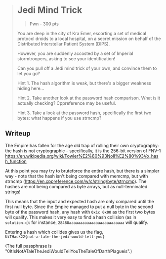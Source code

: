 > # Jedi Mind Trick
> > Pwn - 300 pts
> 
> You are deep in the city of Kra Emer, escorting a set of medical protocol droids to a local hospital, on a secret mission on behalf of the Distributed Interstellar Patient System (DIPS). 
> 
> However, you are suddenly accosted by a set of Imperial stormtroopers, asking to see your identification!
> 
> Can you pull off a Jedi mind trick of your own, and convince them to let you go?
> 
> Hint 1. The hash algorithm is weak, but there's a bigger weakness hiding here...
> 
> Hint 2. Take another look at the password hash comparison. What is it actually checking? Cppreference may be useful.
> 
> Hint 3. Take a look at the password hash, specifically the first two bytes: what happens if you use strncmp?


## Writeup

The Empire has fallen for the age old trap of rolling their own cryptography: 
the hash is not cryptographic - specifically, it is the 256-bit version of FNV-1 https://en.wikipedia.org/wiki/Fowler%E2%80%93Noll%E2%80%93Vo_hash_function

At this point you may try to bruteforce the entire hash, but there is a simpler way - note that the hash isn't being compared with memcmp, but with strncmp (https://en.cppreference.com/w/c/string/byte/strncmp). The hashes are not being compared as byte arrays, but as null-terminated strings!

This means that the input and expected hash are only compared until the first null byte. Since the Empire managed to put a null byte in the second byte of the password hash, any hash with `0x1c 0x00` as the first two bytes will qualify. This makes it very easy to find a hash collision (as in `solution.c`): for instance, `28488aaaaaaaaaaaaaaaaaaaaaaaaa` will qualify.

Entering a hash which collides gives us the flag,  
`UiTHack22{not-a-tale-the-jedi-would-tell-you}`

(The full passphrase is "0ItIsNotATaleTheJediWouldTellYouTheTaleOfDarthPlagueis".)